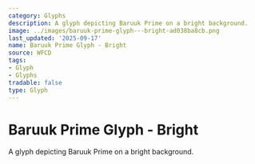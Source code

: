 ```yaml
---
category: Glyphs
description: A glyph depicting Baruuk Prime on a bright background.
image: ../images/baruuk-prime-glyph---bright-ad038ba8cb.png
last_updated: '2025-09-17'
name: Baruuk Prime Glyph - Bright
source: WFCD
tags:
- Glyph
- Glyphs
tradable: false
type: Glyph
---
```


# Baruuk Prime Glyph - Bright

A glyph depicting Baruuk Prime on a bright background.

